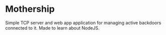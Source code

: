 # Mothership

Simple TCP server and web app application for managing active backdoors connected to it. Made to learn about NodeJS.
